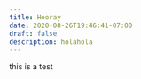```yaml
---
title: Hooray
date: 2020-08-26T19:46:41-07:00
draft: false
description: holahola
---
```


this is a test